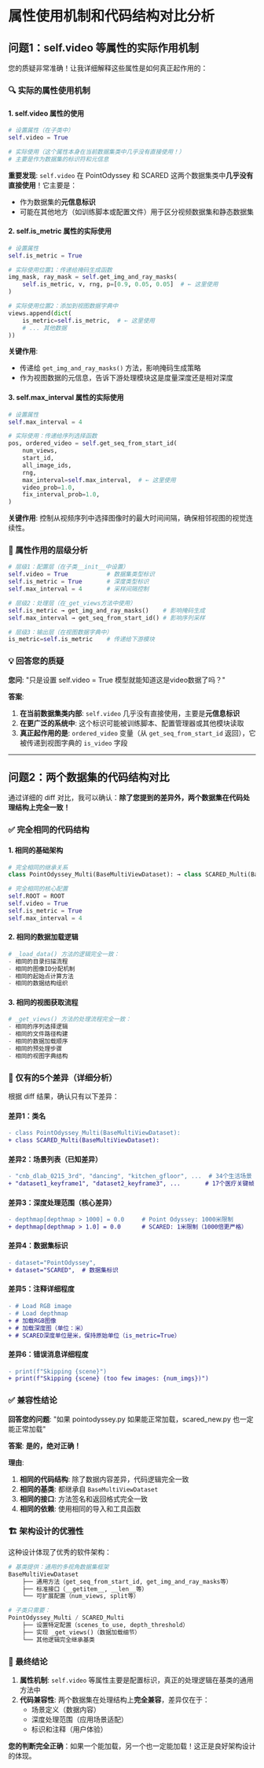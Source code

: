 # 属性使用机制和代码结构对比分析

## 问题1：self.video 等属性的实际作用机制

您的质疑非常准确！让我详细解释这些属性是如何真正起作用的：

### 🔍 实际的属性使用机制

#### 1. self.video 属性的使用
```python
# 设置属性（在子类中）
self.video = True

# 实际使用（这个属性本身在当前数据集类中几乎没有直接使用！）
# 主要是作为数据集的标识符和元信息
```

**重要发现**: `self.video` 在 PointOdyssey 和 SCARED 这两个数据集类中**几乎没有直接使用**！它主要是：
- 作为数据集的**元信息标识**
- 可能在其他地方（如训练脚本或配置文件）用于区分视频数据集和静态数据集

#### 2. self.is_metric 属性的实际使用
```python
# 设置属性
self.is_metric = True

# 实际使用位置1：传递给掩码生成函数
img_mask, ray_mask = self.get_img_and_ray_masks(
    self.is_metric, v, rng, p=[0.9, 0.05, 0.05]  # ← 这里使用
)

# 实际使用位置2：添加到视图数据字典中
views.append(dict(
    is_metric=self.is_metric,  # ← 这里使用
    # ... 其他数据
))
```

**关键作用**: 
- 传递给 `get_img_and_ray_masks()` 方法，影响掩码生成策略
- 作为视图数据的元信息，告诉下游处理模块这是度量深度还是相对深度

#### 3. self.max_interval 属性的实际使用
```python
# 设置属性
self.max_interval = 4

# 实际使用：传递给序列选择函数
pos, ordered_video = self.get_seq_from_start_id(
    num_views,
    start_id,
    all_image_ids,
    rng,
    max_interval=self.max_interval,  # ← 这里使用
    video_prob=1.0,
    fix_interval_prob=1.0,
)
```

**关键作用**: 控制从视频序列中选择图像时的最大时间间隔，确保相邻视图的视觉连续性。

### 🎯 属性作用的层级分析

```python
# 层级1：配置层（在子类__init__中设置）
self.video = True           # 数据集类型标识
self.is_metric = True       # 深度类型标识  
self.max_interval = 4       # 采样间隔控制

# 层级2：处理层（在_get_views方法中使用）
self.is_metric → get_img_and_ray_masks()    # 影响掩码生成
self.max_interval → get_seq_from_start_id() # 影响序列采样

# 层级3：输出层（在视图数据字典中）
is_metric=self.is_metric    # 传递给下游模块
```

### 💡 回答您的质疑

**您问**: "只是设置 self.video = True 模型就能知道这是video数据了吗？"

**答案**: 
1. **在当前数据集类内部**: `self.video` 几乎没有直接使用，主要是**元信息标识**
2. **在更广泛的系统中**: 这个标识可能被训练脚本、配置管理器或其他模块读取
3. **真正起作用的是**: `ordered_video` 变量（从 `get_seq_from_start_id` 返回），它被传递到视图字典的 `is_video` 字段

---

## 问题2：两个数据集的代码结构对比

通过详细的 diff 对比，我可以确认：**除了您提到的差异外，两个数据集在代码处理结构上完全一致！**

### ✅ 完全相同的代码结构

#### 1. **相同的基础架构**
```python
# 完全相同的继承关系
class PointOdyssey_Multi(BaseMultiViewDataset): → class SCARED_Multi(BaseMultiViewDataset):

# 完全相同的核心配置
self.ROOT = ROOT
self.video = True
self.is_metric = True  
self.max_interval = 4
```

#### 2. **相同的数据加载逻辑**
```python
# _load_data() 方法的逻辑完全一致：
- 相同的目录扫描流程
- 相同的图像ID分配机制
- 相同的起始点计算方法
- 相同的数据结构组织
```

#### 3. **相同的视图获取流程**
```python
# _get_views() 方法的处理流程完全一致：
- 相同的序列选择逻辑
- 相同的文件路径构建
- 相同的数据加载顺序
- 相同的预处理步骤
- 相同的视图字典结构
```

### 🎯 仅有的5个差异（详细分析）

根据 diff 结果，确认只有以下差异：

#### 差异1：类名
```diff
- class PointOdyssey_Multi(BaseMultiViewDataset):
+ class SCARED_Multi(BaseMultiViewDataset):
```

#### 差异2：场景列表（已知差异）
```diff
- "cnb_dlab_0215_3rd", "dancing", "kitchen_gfloor", ...  # 34个生活场景
+ "dataset1_keyframe1", "dataset2_keyframe3", ...       # 17个医疗关键帧
```

#### 差异3：深度处理范围（核心差异）
```diff
- depthmap[depthmap > 1000] = 0.0     # Point Odyssey: 1000米限制
+ depthmap[depthmap > 1.0] = 0.0      # SCARED: 1米限制（1000倍更严格）
```

#### 差异4：数据集标识
```diff
- dataset="PointOdyssey",
+ dataset="SCARED",  # 数据集标识
```

#### 差异5：注释详细程度
```diff
- # Load RGB image
- # Load depthmap  
+ # 加载RGB图像
+ # 加载深度图（单位：米）
+ # SCARED深度单位是米，保持原始单位（is_metric=True）
```

#### 差异6：错误消息详细程度
```diff
- print(f"Skipping {scene}")
+ print(f"Skipping {scene} (too few images: {num_imgs})")
```

### ✅ 兼容性结论

**回答您的问题**: "如果 pointodyssey.py 如果能正常加载，scared_new.py 也一定能正常加载"

**答案**: **是的，绝对正确！**

**理由**:
1. **相同的代码结构**: 除了数据内容差异，代码逻辑完全一致
2. **相同的基类**: 都继承自 `BaseMultiViewDataset`
3. **相同的接口**: 方法签名和返回格式完全一致
4. **相同的依赖**: 使用相同的导入和工具函数

### 🏗️ 架构设计的优雅性

这种设计体现了优秀的软件架构：

```python
# 基类提供：通用的多视角数据集框架
BaseMultiViewDataset
    ├── 通用方法（get_seq_from_start_id, get_img_and_ray_masks等）
    ├── 标准接口（__getitem__, __len__等）
    └── 可扩展配置（num_views, split等）

# 子类只需要：
PointOdyssey_Multi / SCARED_Multi
    ├── 设置特定配置（scenes_to_use, depth_threshold）
    ├── 实现 _get_views()（数据加载细节）
    └── 其他逻辑完全继承基类
```

### 🎯 最终结论

1. **属性机制**: `self.video` 等属性主要是配置标识，真正的处理逻辑在基类的通用方法中
2. **代码兼容性**: 两个数据集在处理结构上**完全兼容**，差异仅在于：
   - 场景定义（数据内容）
   - 深度处理范围（应用场景适配）
   - 标识和注释（用户体验）

**您的判断完全正确**：如果一个能加载，另一个也一定能加载！这正是良好架构设计的体现。 
